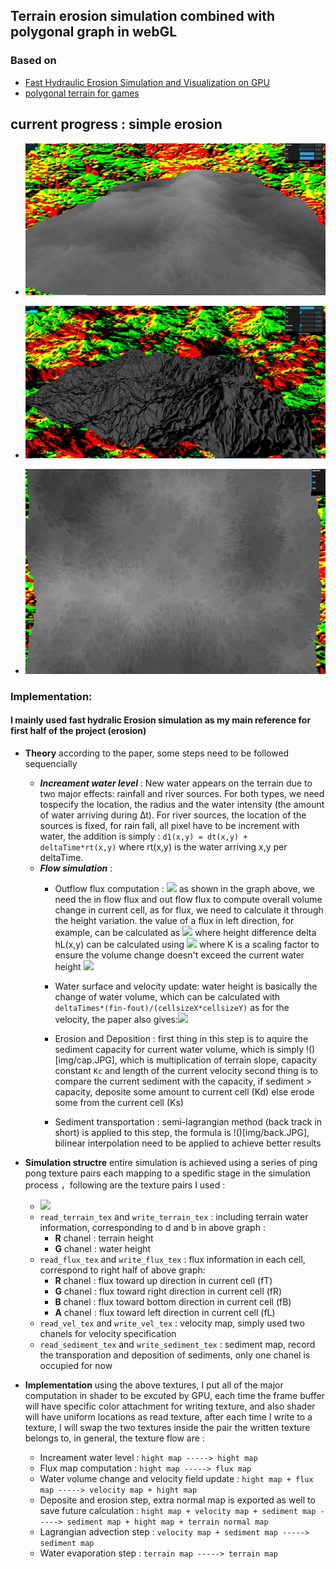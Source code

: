 ## Terrain erosion simulation combined with polygonal graph in webGL

### Based on
- [Fast Hydraulic Erosion Simulation and Visualization on GPU](http://www-ljk.imag.fr/Publications/Basilic/com.lmc.publi.PUBLI_Inproceedings@117681e94b6_fff75c/FastErosion_PG07.pdf)
- [polygonal terrain for games](http://www-cs-students.stanford.edu/~amitp/game-programming/polygon-map-generation/)


## current progress : simple erosion
- ![](n.JPG)

- ![](ex.JPG)

- ![](td.JPG)


### Implementation:

#### I mainly used fast hydralic Erosion simulation as my main reference for first half of the project (erosion)

-  **Theory** according to the paper, some steps need to be followed sequencially
   - ***Increament water level*** : New water appears on the terrain due to two major effects: rainfall and river sources. For both types, we need tospecify the location, the radius and the water intensity (the amount of water arriving during ∆t). For river sources, the
location of the sources is fixed, for rain fall, all pixel have to be increment with water, the addition is simply : 
```d1(x,y) = dt(x,y) + deltaTime*rt(x,y)``` where rt(x,y) is the water arriving x,y per deltaTime.
   - ***Flow simulation*** :
      - Outflow flux computation : ![](img/flux.JPG)
      as shown in the graph above, we need the in flow flux and out flow flux to compute overall volume change in current cell, as for flux, we need to calculate it through the height variation.
      the value of a flux in left direction, for example, can be calculated as ![](img/fluxeq.JPG)
      where height difference delta hL(x,y) can be calculated using  ![](img/fluxeq1.JPG)
      where K is a scaling factor to ensure the volume change doesn't exceed the current water height ![](img/fluxeq2.JPG)
      
      - Water surface and velocity update:
      water height is basically the change of water volume, which can be calculated with ```deltaTimes*(fin-fout)/(cellsizeX*cellsizeY)``` 
      as for the velocity, the paper also gives:![](img/veleq.JPG)
      
      - Erosion and Deposition : 
      first thing in this step is to aquire the sediment capacity for current water volume, which is simply  !()[img/cap.JPG], which is multiplication of terrain slope, capacity constant ```Kc``` and length of the current velocity
      second thing is to compare the current sediment with the capacity, if sediment > capacity, deposite some amount to current cell (Kd)
      else erode some from the current cell (Ks)
      
      - Sediment transportation : 
      semi-lagrangian method (back track in short) is applied to this step, the formula is  !()[img/back.JPG], bilinear interpolation need to be applied to achieve better results
      
-  **Simulation structre** entire simulation is achieved using a series of ping pong texture pairs each mapping to a spedific stage in the simulation process ，following are the texture pairs I used :
   - ![](img/fs.JPG) 
   - ```read_terrain_tex``` and ```write_terrain_tex``` : including terrain water information, corresponding to d and b in above graph : 
     -  **R** chanel : terrain height
     -  **G** chanel : water height
   - ```read_flux_tex``` and ```write_flux_tex``` : flux information in each cell, correspond to right half of above graph:
     -  **R** chanel : flux toward up direction in current cell (fT)
     -  **G** chanel : flux toward right direction in current cell (fR)
     -  **B** chanel : flux toward bottom direction in current cell (fB)
     -  **A** chanel : flux toward left direction in current cell (fL)
   - ```read_vel_tex``` and ```write_vel_tex``` : velocity map, simply used two chanels for velocity specification
   - ```read_sediment_tex``` and ```write_sediment_tex``` : sediment map, record the transporation and deposition of sediments, only one chanel is occupied for now
-  **Implementation** using the above textures, I put all of the major computation in shader to be excuted by GPU, each time the frame buffer will have specific color attachment for writing texture, and also shader will have uniform locations as read texture, after each time I write to a texture, I will swap the two textures inside the pair the written texture belongs to, in general, the texture flow are :  
   - Increament water level : ```hight map -----> hight map```
   - Flux map computation : ```hight map -----> flux map```
   - Water volume change and velocity field update : ```hight map + flux map -----> velocity map + hight map```
   - Deposite and erosion step, extra normal map is exported as well to save future calculation : ```hight map + velocity map + sediment map -----> sediment map + hight map + terrain normal map```
   - Lagrangian advection step : ```velocity map + sediment map -----> sediment map```
   - Water evaporation step : ```terrain map -----> terrain map```
